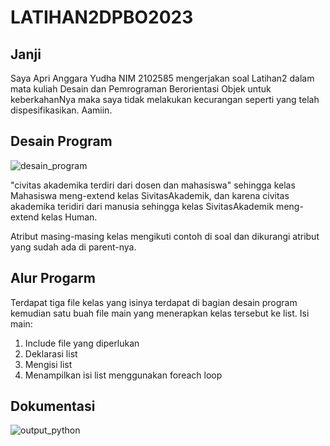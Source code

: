 # LATIHAN2DPBO2023

## Janji

Saya Apri Anggara Yudha NIM 2102585 mengerjakan soal Latihan2 dalam mata kuliah Desain dan Pemrograman Berorientasi Objek untuk keberkahanNya maka saya tidak melakukan kecurangan seperti yang telah dispesifikasikan. Aamiin.

## Desain Program

![desain_program](https://user-images.githubusercontent.com/100891594/221421222-bfec83b2-7278-420e-b37d-5e644e1c19f2.png)

"civitas akademika terdiri dari dosen dan mahasiswa" sehingga kelas Mahasiswa meng-extend kelas SivitasAkademik, dan karena civitas akademika teridiri dari manusia sehingga kelas SivitasAkademik meng-extend kelas Human.

Atribut masing-masing kelas mengikuti contoh di soal dan dikurangi atribut yang sudah ada di parent-nya.

## Alur Progarm

Terdapat tiga file kelas yang isinya terdapat di bagian desain program kemudian satu buah file main yang menerapkan kelas tersebut ke list. Isi main:
1. Include file yang diperlukan
2. Deklarasi list
3. Mengisi list
4. Menampilkan isi list menggunakan foreach loop

## Dokumentasi

![output_python](https://user-images.githubusercontent.com/100891594/221422340-f7f1d35b-453b-4d89-a3eb-3bee12434b22.png)
